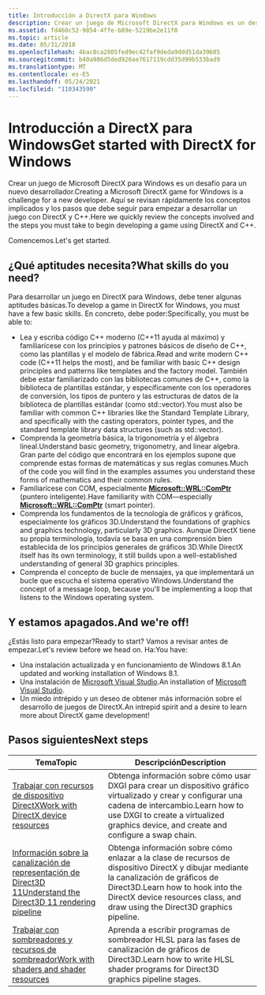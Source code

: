 ```yaml
---
title: Introducción a DirectX para Windows
description: Crear un juego de Microsoft DirectX para Windows es un desafío para un nuevo desarrollador. Aquí se revisan rápidamente los conceptos implicados y los pasos que debe seguir para empezar a desarrollar un juego con DirectX y C++.
ms.assetid: fd460c52-9854-4ffe-b89e-5219be2e11f0
ms.topic: article
ms.date: 05/31/2018
ms.openlocfilehash: 4bac8ca2805fed9ec42faf9deda9ddd51da39685
ms.sourcegitcommit: b40a986d5ded926ae7617119cdd35d99b533bad9
ms.translationtype: MT
ms.contentlocale: es-ES
ms.lasthandoff: 05/24/2021
ms.locfileid: "110343590"
---
```

# <a name="get-started-with-directx-for-windows"></a><span data-ttu-id="d645e-104">Introducción a DirectX para Windows</span><span class="sxs-lookup"><span data-stu-id="d645e-104">Get started with DirectX for Windows</span></span>

<span data-ttu-id="d645e-105">Crear un juego de Microsoft DirectX para Windows es un desafío para un nuevo desarrollador.</span><span class="sxs-lookup"><span data-stu-id="d645e-105">Creating a Microsoft DirectX game for Windows is a challenge for a new developer.</span></span> <span data-ttu-id="d645e-106">Aquí se revisan rápidamente los conceptos implicados y los pasos que debe seguir para empezar a desarrollar un juego con DirectX y C++.</span><span class="sxs-lookup"><span data-stu-id="d645e-106">Here we quickly review the concepts involved and the steps you must take to begin developing a game using DirectX and C++.</span></span>

<span data-ttu-id="d645e-107">Comencemos.</span><span class="sxs-lookup"><span data-stu-id="d645e-107">Let's get started.</span></span>

## <a name="what-skills-do-you-need"></a><span data-ttu-id="d645e-108">¿Qué aptitudes necesita?</span><span class="sxs-lookup"><span data-stu-id="d645e-108">What skills do you need?</span></span>

<span data-ttu-id="d645e-109">Para desarrollar un juego en DirectX para Windows, debe tener algunas aptitudes básicas.</span><span class="sxs-lookup"><span data-stu-id="d645e-109">To develop a game in DirectX for Windows, you must have a few basic skills.</span></span> <span data-ttu-id="d645e-110">En concreto, debe poder:</span><span class="sxs-lookup"><span data-stu-id="d645e-110">Specifically, you must be able to:</span></span>

-   <span data-ttu-id="d645e-111">Lea y escriba código C++ moderno (C++11 ayuda al máximo) y familiarícese con los principios y patrones básicos de diseño de C++, como las plantillas y el modelo de fábrica.</span><span class="sxs-lookup"><span data-stu-id="d645e-111">Read and write modern C++ code (C++11 helps the most), and be familiar with basic C++ design principles and patterns like templates and the factory model.</span></span> <span data-ttu-id="d645e-112">También debe estar familiarizado con las bibliotecas comunes de C++, como la biblioteca de plantillas estándar, y específicamente con los operadores de conversión, los tipos de puntero y las estructuras de datos de la biblioteca de plantillas estándar (como std::vector).</span><span class="sxs-lookup"><span data-stu-id="d645e-112">You must also be familiar with common C++ libraries like the Standard Template Library, and specifically with the casting operators, pointer types, and the standard template library data structures (such as std::vector).</span></span>
-   <span data-ttu-id="d645e-113">Comprenda la geometría básica, la trigonometría y el álgebra lineal.</span><span class="sxs-lookup"><span data-stu-id="d645e-113">Understand basic geometry, trigonometry, and linear algebra.</span></span> <span data-ttu-id="d645e-114">Gran parte del código que encontrará en los ejemplos supone que comprende estas formas de matemáticas y sus reglas comunes.</span><span class="sxs-lookup"><span data-stu-id="d645e-114">Much of the code you will find in the examples assumes you understand these forms of mathematics and their common rules.</span></span>
-   <span data-ttu-id="d645e-115">Familiarícese con COM, especialmente [**Microsoft::WRL::ComPtr**](/previous-versions/visualstudio/visual-studio-2012/br244983(v=vs.110)) (puntero inteligente).</span><span class="sxs-lookup"><span data-stu-id="d645e-115">Have familiarity with COM—especially [**Microsoft::WRL::ComPtr**](/previous-versions/visualstudio/visual-studio-2012/br244983(v=vs.110)) (smart pointer).</span></span>
-   <span data-ttu-id="d645e-116">Comprenda los fundamentos de la tecnología de gráficos y gráficos, especialmente los gráficos 3D.</span><span class="sxs-lookup"><span data-stu-id="d645e-116">Understand the foundations of graphics and graphics technology, particularly 3D graphics.</span></span> <span data-ttu-id="d645e-117">Aunque DirectX tiene su propia terminología, todavía se basa en una comprensión bien establecida de los principios generales de gráficos 3D.</span><span class="sxs-lookup"><span data-stu-id="d645e-117">While DirectX itself has its own terminology, it still builds upon a well-established understanding of general 3D graphics principles.</span></span>
-   <span data-ttu-id="d645e-118">Comprenda el concepto de bucle de mensajes, ya que implementará un bucle que escucha el sistema operativo Windows.</span><span class="sxs-lookup"><span data-stu-id="d645e-118">Understand the concept of a message loop, because you'll be implementing a loop that listens to the Windows operating system.</span></span>

## <a name="and-were-off"></a><span data-ttu-id="d645e-119">Y estamos apagados.</span><span class="sxs-lookup"><span data-stu-id="d645e-119">And we're off!</span></span>

<span data-ttu-id="d645e-120">¿Estás listo para empezar?</span><span class="sxs-lookup"><span data-stu-id="d645e-120">Ready to start?</span></span> <span data-ttu-id="d645e-121">Vamos a revisar antes de empezar.</span><span class="sxs-lookup"><span data-stu-id="d645e-121">Let's review before we head on.</span></span> <span data-ttu-id="d645e-122">Ha:</span><span class="sxs-lookup"><span data-stu-id="d645e-122">You have:</span></span>

-   <span data-ttu-id="d645e-123">Una instalación actualizada y en funcionamiento de Windows 8.1.</span><span class="sxs-lookup"><span data-stu-id="d645e-123">An updated and working installation of Windows 8.1.</span></span>
-   <span data-ttu-id="d645e-124">Una instalación de [Microsoft Visual Studio](https://visualstudio.microsoft.com/downloads/download-visual-studio-vs).</span><span class="sxs-lookup"><span data-stu-id="d645e-124">An installation of [Microsoft Visual Studio](https://visualstudio.microsoft.com/downloads/download-visual-studio-vs).</span></span>
-   <span data-ttu-id="d645e-125">Un miedo intrépido y un deseo de obtener más información sobre el desarrollo de juegos de DirectX.</span><span class="sxs-lookup"><span data-stu-id="d645e-125">An intrepid spirit and a desire to learn more about DirectX game development!</span></span>

## <a name="next-steps"></a><span data-ttu-id="d645e-126">Pasos siguientes</span><span class="sxs-lookup"><span data-stu-id="d645e-126">Next steps</span></span>



| <span data-ttu-id="d645e-127">Tema</span><span class="sxs-lookup"><span data-stu-id="d645e-127">Topic</span></span>                                                                                                   | <span data-ttu-id="d645e-128">Descripción</span><span class="sxs-lookup"><span data-stu-id="d645e-128">Description</span></span>                                                                                                           |
|----------------------------------------------------------------------------------------------------|-----------------------------------------------------------------------------------------------------------|
| [<span data-ttu-id="d645e-129">Trabajar con recursos de dispositivo DirectX</span><span class="sxs-lookup"><span data-stu-id="d645e-129">Work with DirectX device resources</span></span>](work-with-dxgi.md)                                           | <span data-ttu-id="d645e-130">Obtenga información sobre cómo usar DXGI para crear un dispositivo gráfico virtualizado y crear y configurar una cadena de intercambio.</span><span class="sxs-lookup"><span data-stu-id="d645e-130">Learn how to use DXGI to create a virtualized graphics device, and create and configure a swap chain.</span></span>     |
| [<span data-ttu-id="d645e-131">Información sobre la canalización de representación de Direct3D 11</span><span class="sxs-lookup"><span data-stu-id="d645e-131">Understand the Direct3D 11 rendering pipeline</span></span>](understand-the-directx-11-2-graphics-pipeline.md) | <span data-ttu-id="d645e-132">Obtenga información sobre cómo enlazar a la clase de recursos de dispositivo DirectX y dibujar mediante la canalización de gráficos de Direct3D.</span><span class="sxs-lookup"><span data-stu-id="d645e-132">Learn how to hook into the DirectX device resources class, and draw using the Direct3D graphics pipeline.</span></span> |
| [<span data-ttu-id="d645e-133">Trabajar con sombreadores y recursos de sombreador</span><span class="sxs-lookup"><span data-stu-id="d645e-133">Work with shaders and shader resources</span></span>](work-with-shaders-and-shader-resources.md)               | <span data-ttu-id="d645e-134">Aprenda a escribir programas de sombreador HLSL para las fases de canalización de gráficos de Direct3D.</span><span class="sxs-lookup"><span data-stu-id="d645e-134">Learn how to write HLSL shader programs for Direct3D graphics pipeline stages.</span></span>                            |



 

 

 